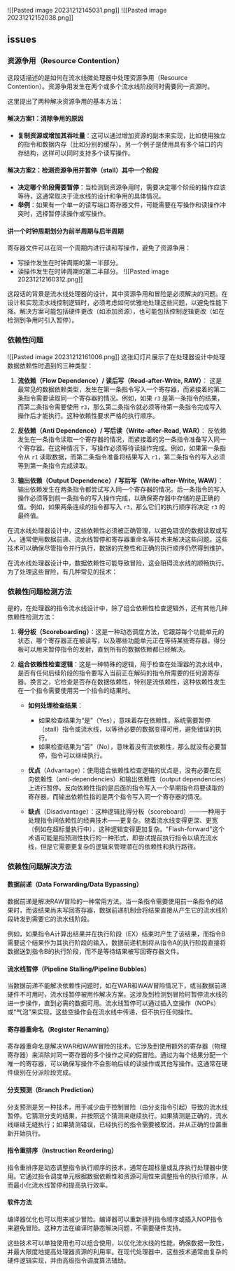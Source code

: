 ![[Pasted image 20231212145031.png]]
![[Pasted image 20231212152038.png]]

## issues

### 资源争用（Resource Contention）
这段话描述的是如何在流水线微处理器中处理资源争用（Resource Contention）。资源争用发生在两个或多个流水线阶段同时需要同一资源时。

这里提出了两种解决资源争用的基本方法：

#### 解决方案1：消除争用的原因
- **复制资源或增加其吞吐量**：这可以通过增加资源的副本来实现，比如使用独立的指令和数据内存（比如分别的缓存）。另一个例子是使用具有多个端口的内存结构，这样可以同时支持多个读写操作。

#### 解决方案2：检测资源争用并暂停（stall）其中一个阶段
- **决定哪个阶段需要暂停**：当检测到资源争用时，需要决定哪个阶段的操作应该等待，这通常取决于流水线的设计和争用的具体情况。
- **举例**：如果有一个单一的读写端口寄存器文件，可能需要在写操作和读操作冲突时，选择暂停读操作或写操作。

#### 讲一个时钟周期划分为前半周期与后半周期
寄存器文件可以在同一个周期内进行读和写操作，避免了资源争用：

- 写操作发生在时钟周期的第一半部分。
- 读操作发生在时钟周期的第二半部分。
![[Pasted image 20231212160312.png]]

这段话的背景是流水线处理器的设计，其中资源争用和冒险是必须解决的问题。在设计和实现流水线控制逻辑时，必须考虑如何优雅地处理这些问题，以避免性能下降。解决方案可能包括硬件更改（如添加资源），也可能包括控制逻辑更改（如在检测到争用时引入暂停）。

### 依赖性问题
![[Pasted image 20231212161006.png]]
这张幻灯片展示了在处理器设计中处理数据依赖性时遇到的三种类型：

1. **流依赖（Flow Dependence）/ 读后写（Read-after-Write, RAW）**：
   这是最常见的数据依赖类型，发生在第一条指令写入一个寄存器，而紧接着的第二条指令需要读取同一个寄存器的情况。例如，如果 `r3` 是第一条指令的结果，而第二条指令需要使用 `r3`，那么第二条指令就必须等待第一条指令完成写入操作后才能执行。这种依赖性要求严格的执行顺序。

2. **反依赖（Anti Dependence）/ 写后读（Write-after-Read, WAR）**：
   反依赖发生在一条指令读取一个寄存器的情况，而紧接着的另一条指令准备写入同一个寄存器。在这种情况下，写操作必须等待读操作完成。例如，如果第一条指令从 `r1` 读取数据，而第二条指令准备将结果写入 `r1`，第二条指令的写入必须等到第一条指令完成读取。

3. **输出依赖（Output Dependence）/ 写后写（Write-after-Write, WAW）**：
   输出依赖发生在两条指令都尝试写入同一个寄存器的情况。后一条指令的写入操作必须等到前一条指令的写入操作完成，以确保寄存器中存储的是正确的值。例如，如果两条连续的指令都写入 `r3`，那么它们的执行顺序将决定 `r3` 的最终值。

在流水线处理器设计中，这些依赖性必须被正确管理，以避免错误的数据读取或写入。通常使用数据前递、流水线暂停和寄存器重命名等技术来解决这些问题。这些技术可以确保尽管指令并行执行，数据的完整性和正确的执行顺序仍然得到维护。

在流水线处理器设计中，数据依赖性可能导致冒险，这会阻碍流水线的顺畅执行。为了处理这些冒险，有几种常见的技术：

### 依赖性问题检测方法
是的，在处理器的指令流水线设计中，除了组合依赖性检查逻辑外，还有其他几种依赖性检测方法：

1. **得分板（Scoreboarding）**：这是一种动态调度方法，它跟踪每个功能单元的状态，哪个寄存器正在被读写，以及哪些功能单元正在等待某些寄存器。得分板可以用来暂停指令的发射，直到所有的数据依赖都已经解决。



2. **组合依赖性检查逻辑**：这是一种特殊的逻辑，用于检查在处理器的流水线中，是否有任何后续阶段的指令要写入当前正在解码的指令所需要的任何源寄存器。换言之，它检查是否存在数据依赖性，特别是流依赖性，这种依赖性发生在一个指令需要使用另一个指令的结果时。

	- **如何处理检查结果**：
	  - 如果检查结果为“是”（Yes），意味着存在依赖性，系统需要暂停（stall）指令或流水线，以等待必要的数据变得可用，避免错误的执行。
	  - 如果检查结果为“否”（No），意味着没有流依赖性，那么就没有必要暂停，指令可以继续执行。
	
	- **优点**（Advantage）：使用组合依赖性检查逻辑的优点是，没有必要在反向依赖性（anti-dependencies）和输出依赖性（output dependencies）上进行暂停。反向依赖性指的是后面的指令写入一个早期指令将要读取的寄存器，而输出依赖性指的是两个指令写入同一个寄存器的情况。
	
	- **缺点**（Disadvantage）：这种逻辑比得分板（scoreboard）——一种用于处理指令间依赖性的经典技术——更复杂。随着流水线变得更深、更宽（例如在超标量执行中），这种逻辑变得更加复杂。"Flash-forward"这个术语可能是指预测性执行的一种形式，即尝试提前执行指令以填充流水线，但是它需要更复杂的逻辑来管理潜在的依赖性和执行路径。

### 依赖性问题解决方法
#### 数据前递（Data Forwarding/Data Bypassing）

数据前递是解决RAW冒险的一种常用方法。当一条指令需要使用前一条指令的结果时，而该结果尚未写回寄存器，数据前递机制会将结果直接从产生它的流水线阶段转发到需要它的流水线阶段。

例如，如果指令A计算出结果并在执行阶段（EX）结束时产生了该结果，而指令B需要这个结果作为其执行阶段的输入，数据前递机制将从指令A的执行阶段直接将数据送到指令B的执行阶段，而不是等待结果被写回寄存器文件。

#### 流水线暂停（Pipeline Stalling/Pipeline Bubbles）

当数据前递不能解决依赖性问题时，如在WAR和WAW冒险情况下，或当数据前递硬件不可用时，流水线暂停被用作解决方案。这涉及到检测到冒险时暂停流水线的进一步操作，直到必需的数据可用。流水线暂停可以通过插入空操作（NOPs）或“气泡”来实现，这些空操作会在流水线中传递，但不执行任何操作。

#### 寄存器重命名（Register Renaming）

寄存器重命名是解决WAR和WAW冒险的技术。它涉及到使用额外的寄存器（物理寄存器）来消除对同一寄存器的多个操作之间的假冒险。通过为每个结果分配一个唯一的寄存器，可以确保写操作不会影响后续的读操作或其他写操作。这通常在硬件级别在分派阶段完成。

#### 分支预测（Branch Prediction）

分支预测是另一种技术，用于减少由于控制冒险（由分支指令引起）导致的流水线暂停。它猜测分支的结果，并按照这个猜测来继续执行。如果猜测是正确的，流水线继续无缝执行；如果猜测错误，已经执行的指令需要被取消，并从正确的位置重新开始执行。

#### 指令重排序（Instruction Reordering）

指令重排序是动态调整指令执行顺序的技术，通常在超标量或乱序执行处理器中使用。它通过指令调度单元根据数据依赖性和资源可用性来调整指令的执行顺序，从而最小化流水线暂停和提高执行效率。

#### 软件方法

编译器优化也可以用来减少冒险。编译器可以重新排列指令顺序或插入NOP指令来避免冒险。这种方法在编译时静态解决问题，不需要硬件支持。

这些技术可以单独使用也可以组合使用，以优化流水线的性能，确保数据一致性，并最大限度地提高处理器资源的利用率。在现代处理器中，这些技术通常由复杂的硬件逻辑实现，并由高级指令调度算法辅助。